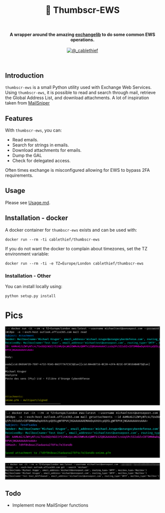 
<h1 align="center">
  <br>
    📧 Thumbscr-EWS
  <br>
  <br>
</h1>

<h4 align="center">A wrapper around the amazing <a href="https://ecederstrand.github.io/exchangelib/">exchangelib</a> to do some common EWS operations.</h4>
<p align="center">
  <a href="https://twitter.com/_cablethief"><img src="https://img.shields.io/badge/twitter-%40_cablethief-blue.svg" alt="@_cablethief" height="18"></a>
</p>
<br>

## Introduction

`thumbscr-ews` is a small Python utility used with Exchange Web Services. Using `thumbscr-ews`, it is possible to read and search through mail, retrieve the Global Address List, and download attachments. A lot of inspiration taken from [MailSniper](https://github.com/dafthack/MailSniper)

## Features

With `thumbscr-ews`, you can:

- Read emails. 
- Search for strings in emails. 
- Download attachments for emails. 
- Dump the GAL
- Check for delegated access.

Often times exchange is misconfigured allowing for EWS to bypass 2FA requirements. 

## Usage

Please see [Usage.md](Usage.md).

## Installation - docker

A docker container for `thumbscr-ews` exists and can be used with:

```text
docker run --rm -ti cablethief/thumbscr-ews
```

If you do not want the docker to complain about timezones, set the TZ environment variable:

```text
docker run --rm -ti -e TZ=Europe/London cablethief/thumbscr-ews 
```

### Installation - Other

You can install locally using:

```
python setup.py install
```

# Pics

![](pics/readmail.png)

![](pics/downloadattachment.png)

![](pics/galsearch.png)

## Todo

 - Implement more MailSniper functions 
